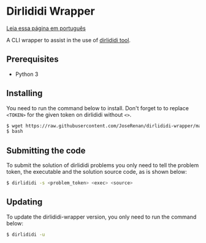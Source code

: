 # Dirlididi Wrapper

[Leia essa página em português](https://github.com/JoseRenan/dirlididi-wrapper/blob/master/README.md)

A CLI wrapper to assist in the use of [dirlididi tool](http://dirlididi.com).

## Prerequisites
- Python 3

## Installing

You need to run the command below to install. Don't forget to to replace `<TOKEN>` for the given token on dirlididi without `<>`.

```sh
$ wget https://raw.githubusercontent.com/JoseRenan/dirlididi-wrapper/master/dirlididi-wrapper.py && (python dirlididi-wrapper.py -i <TOKEN>; rm dirlididi-wrapper.py)
$ bash
```

## Submitting the code

To submit the solution of dirlididi problems you only need to tell the problem token, the executable and the solution source code, as is shown below:

```sh
$ dirlididi -s <problem_token> <exec> <source>
```

## Updating

To update the dirlididi-wrapper version, you only need to run the command below:

```sh
$ dirlididi -u
```

